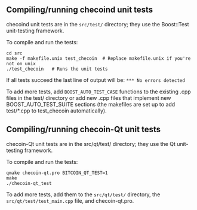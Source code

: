 Compiling/running checoind unit tests
------------------------------------

checoind unit tests are in the `src/test/` directory; they
use the Boost::Test unit-testing framework.

To compile and run the tests:

	cd src
	make -f makefile.unix test_checoin  # Replace makefile.unix if you're not on unix
	./test_checoin   # Runs the unit tests

If all tests succeed the last line of output will be:
`*** No errors detected`

To add more tests, add `BOOST_AUTO_TEST_CASE` functions to the existing
.cpp files in the test/ directory or add new .cpp files that
implement new BOOST_AUTO_TEST_SUITE sections (the makefiles are
set up to add test/*.cpp to test_checoin automatically).


Compiling/running checoin-Qt unit tests
---------------------------------------

checoin-Qt unit tests are in the src/qt/test/ directory; they
use the Qt unit-testing framework.

To compile and run the tests:

	qmake checoin-qt.pro BITCOIN_QT_TEST=1
	make
	./checoin-qt_test

To add more tests, add them to the `src/qt/test/` directory,
the `src/qt/test/test_main.cpp` file, and checoin-qt.pro.
